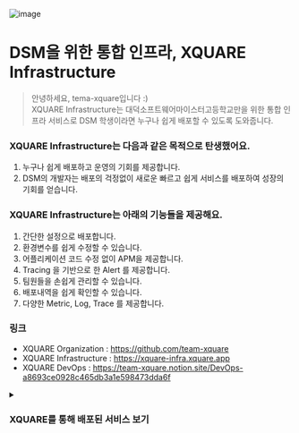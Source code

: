 ![image](https://user-images.githubusercontent.com/67373938/225011454-59943482-b4f7-4a18-adbe-5cf08d711bd4.gif)
# DSM을 위한 통합 인프라, XQUARE Infrastructure
> 안녕하세요, tema-xquare입니다 :)  
XQUARE Infrastructure는 대덕소프트웨어마이스터고등학교만을 위한 통합 인프라 서비스로 DSM 학생이라면 누구나 쉽게 배포할 수 있도록 도와줍니다.

### XQUARE Infrastructure는 다음과 같은 목적으로 탄생했어요.
1. 누구나 쉽게 배포하고 운영의 기회를 제공합니다.
2. DSM의 개발자는 배포의 걱정없이 새로운 빠르고 쉽게 서비스를 배포하여 성장의 기회를 얻습니다.

### XQUARE Infrastructure는 아래의 기능들을 제공해요.
1. 간단한 설정으로 배포합니다.
2. 환경변수를 쉽게 수정할 수 있습니다.
3. 어플리케이션 코드 수정 없이 APM을 제공합니다.
4. Tracing 을 기반으로 한 Alert 를 제공합니다.
5. 팀원들을 손쉽게 관리할 수 있습니다.
6. 배포내역을 쉽게 확인할 수 있습니다.
7. 다양한 Metric, Log, Trace 를 제공합니다.

### 링크
* XQUARE Organization : https://github.com/team-xquare 
* XQUARE Infrastructure : https://xquare-infra.xquare.app
* XQUARE DevOps : https://team-xquare.notion.site/DevOps-a8693ce0928c465db3a1e598473dda6f

<details>
<summary><h3>XQUARE를 통해 배포된 서비스 보기</h3></summary>

### ENTRY

| Service | GitHub | URL |
|---------|--------|-----|
| equus-application-prod | [GitHub](https://github.com/EntryDSM/Equus-Application) | [equus-application.xquare.app](https://equus-application.xquare.app)<br>[application.entrydsm.hs.kr](https://application.entrydsm.hs.kr) |
| equus-api-gateway-prod | [GitHub](https://github.com/EntryDSM/Equus-Api-Gateway) | [equus.xquare.app](https://equus.xquare.app)<br>[api.entrydsm.hs.kr](https://api.entrydsm.hs.kr) |
| equus-user-prod | [GitHub](https://github.com/EntryDSM/Equus-User) | [equus-feed.xquare.app](https://equus-feed.xquare.app)<br>[user.entrydsm.hs.kr](https://user.entrydsm.hs.kr) |
| equus-feed-prod | [GitHub](https://github.com/EntryDSM/Equus-Feed) | [equus-feed.xquare.app](https://equus-feed.xquare.app)<br>[feed.entrydsm.hs.kr](https://feed.entrydsm.hs.kr) |
| equus-status-prod | [GitHub](https://github.com/EntryDSM/Equus-Status) | [equus-status.xquare.app](https://equus-status.xquare.app)<br>[status.entrydsm.hs.kr](https://status.entrydsm.hs.kr) |
| equus-schedule-prod | [GitHub](https://github.com/EntryDSM/Equus-Schedule) | [equus-schedule.xquare.app](https://equus-schedule.xquare.app)<br>[schedule.entrydsm.hs.kr](https://schedule.entrydsm.hs.kr) |
| entry-lts-prod | [GitHub](https://github.com/EntryDSM/Entry-Mono) | [www.entrydsm.hs.kr](https://www.entrydsm.hs.kr) |
| entry-auth-prod | [GitHub](https://github.com/EntryDSM/Entry-Mono) | [auth.entrydsm.hs.kr](https://auth.entrydsm.hs.kr) |
| entry-admission-lts-prod | [GitHub](https://github.com/EntryDSM/Entry-Mono) | [apply.entrydsm.hs.kr](https://apply.entrydsm.hs.kr) |
| entry-admission-admin-lts-prod | [GitHub](https://github.com/EntryDSM/Entry-Mono) | [admin.entrydsm.hs.kr](https://admin.entrydsm.hs.kr) |
| equus-config-server-stag | [GitHub](https://github.com/EntryDSM/Equus-Config-Server) | [equus-config.xquare.app](https://equus-config.xquare.app)<br>[config-stag.entrydsm.hs.kr](https://config-stag.entrydsm.hs.kr) |

### PICK

| Service | GitHub | URL |
|---------|--------|-----|
| pick-core-prod | [GitHub](https://github.com/DSM-PICK/PICK_CORE_SERVER) | [pick-core.dsmhs.kr](https://pick-core.dsmhs.kr) |
| pick-core-stag | [GitHub](https://github.com/DSM-PICK/PICK_CORE_SERVER) | [pick-core-stag.dsmhs.kr](https://pick-core-stag.dsmhs.kr) |
| pick-admin-prod | [GitHub](https://github.com/DSM-PICK/PiCK2024_FRONT_V2) | [pick-admin.xquare.app](https://pick-admin.xquare.app)<br>[pick-admin.dsmhs.kr](https://pick-admin.dsmhs.kr) |
| pick-admin-stag | [GitHub](https://github.com/DSM-PICK/PiCK2024_FRONT_V2) | [pick-admin-stag.xquare.app](https://pick-admin-stag.xquare.app)<br>[pick-admin-stag.dsmhs.kr](https://pick-admin-stag.dsmhs.kr) |
| pick-teacher-prod | [GitHub](https://github.com/DSM-PICK/PiCK2024_FRONT_TEACHER_V2) | [pick-teacher.xquare.app](https://pick-teacher.xquare.app)<br>[pick-teacher.dsmhs.kr](https://pick-teacher.dsmhs.kr) |
| pick-teacher-stag | [GitHub](https://github.com/DSM-PICK/PiCK2024_FRONT_TEACHER_V2) | [pick-teacher-stag.xquare.app](https://pick-teacher-stag.xquare.app)<br>[pick-teacher-stag.dsmhs.kr](https://pick-teacher-stag.dsmhs.kr) |

### DMS

| Service | GitHub | URL |
|---------|--------|-----|
| dms-backend-prod | [GitHub](https://github.com/team-aliens/DMS-Backend) | [dms-api.dms-dsm.com](https://dms-api.dms-dsm.com) |
| dms-backend-stag | [GitHub](https://github.com/team-aliens/DMS-Backend) | [dms-dev-api.dms-dsm.com](https://dms-dev-api.dms-dsm.com) |
| dms-frontend-prod | [GitHub](https://github.com/team-aliens/DMS-Frontend) | [admin.dms-dsm.com](https://admin.dms-dsm.com) |
| dms-frontend-stag | [GitHub](https://github.com/team-aliens/DMS-Frontend) | [admin-dev.dms-dsm.com](https://admin-dev.dms-dsm.com) |
| dms-webview-prod | [GitHub](https://github.com/team-aliens/dms-webview) | [webview.dms-dsm.com](https://webview.dms-dsm.com) |

### DSMREPO

| Service | GitHub | URL |
|---------|--------|-----|
| whopper-prod | [GitHub](https://github.com/DSM-Repo/Whopper) | [whopper.xquare.app](https://whopper.xquare.app)<br>[api.dsm-repo.com](https://api.dsm-repo.com) |
| repo-main-prod | [GitHub](https://github.com/DSM-Repo/repo) | [www.dsm-repo.com](https://www.dsm-repo.com) |
| repo-teacher-prod | [GitHub](https://github.com/DSM-Repo/repo) | [teacher.dsm-repo.com](https://teacher.dsm-repo.com) |
| repo-user-prod | [GitHub](https://github.com/DSM-Repo/repo) | [user.dsm-repo.com](https://user.dsm-repo.com) |

### XQUARE

| Service | GitHub | URL |
|---------|--------|-----|
| xquare-frontend-prod | [GitHub](https://github.com/team-xquare/xquare-frontend-v2) | [infra.xquare.app](https://infra.xquare.app)<br>[infra.dsmhs.kr](https://infra.dsmhs.kr) |
| xquare-frontend-stag | [GitHub](https://github.com/team-xquare/xquare-frontend-v2) | [infra-stag.xquare.app](https://infra-stag.xquare.app)<br>[infra-stag.dsmhs.kr](https://infra-stag.dsmhs.kr) |
| xquare-infra-prod | [GitHub](https://github.com/team-xquare/xquare-infra-backend) | [xquare-infra-backend.xquare.app](https://xquare-infra-backend.xquare.app)<br>[xquare-api.dsmhs.kr](https://xquare-api.dsmhs.kr) |
| xquare-infra-stag | [GitHub](https://github.com/team-xquare/xquare-infra-backend) | [xquare-infra-backend-stag.xquare.app](https://xquare-infra-backend-stag.xquare.app)<br>[xquare-api-stag.dsmhs.kr](https://xquare-api-stag.dsmhs.kr) |

### DAEMAWIKI

| Service | GitHub | URL |
|---------|--------|-----|
| daemawiki-prod | [GitHub](https://github.com/daemawiki/Claude) | [daemawiki-server.xquare.app](https://daemawiki-server.xquare.app)<br>[daemawiki.dsmhs.kr](https://daemawiki.dsmhs.kr) |
| daemawiki-stag | [GitHub](https://github.com/daemawiki/Claude) | [daemawiki-server-stag.xquare.app](https://daemawiki-server-stag.xquare.app)<br>[daemawiki-stag.dsmhs.kr](https://daemawiki-stag.dsmhs.kr) |

### MOZU

| Service | GitHub | URL |
|---------|--------|-----|
| mozu-server-prod | [GitHub](https://github.com/team-mozu/mozu-BE) | [mozu-prod.xquare.app](https://mozu-prod.xquare.app)<br>[mozu.dsmhs.kr](https://mozu.dsmhs.kr) |
| mozu-server-stag | [GitHub](https://github.com/team-mozu/mozu-BE) | [mozu-stag.xquare.app](https://mozu-stag.xquare.app)<br>[mozu-stag.dsmhs.kr](https://mozu-stag.dsmhs.kr) |

### BREMENTOWNMUSICIANS

| Service | GitHub | URL |
|---------|--------|-----|
| wemeet-stag | [GitHub](https://github.com/BremenMusicians/WeMeet_BE) | [wemeet-prod.xquare.app](https://wemeet-prod.xquare.app)<br>[wemeet.dsmhs.kr](https://wemeet.dsmhs.kr) |

### DAEDONG

| Service | GitHub | URL |
|---------|--------|-----|
| sillok-be-prod | [GitHub](https://github.com/Team-jeong-ho-kim/Sillok_BE) | [sillok-api.xquare.app](https://sillok-api.xquare.app)<br>[sillok-api.dsmhs.kr](https://sillok-api.dsmhs.kr) |

### DAEDONGYEOJIDO

| Service | GitHub | URL |
|---------|--------|-----|
| whispy-prod | [GitHub](https://github.com/Team-jeong-ho-kim/Whispy_BE) | [whispy.xquare.app](https://whispy.xquare.app)<br>[whispy.dsmhs.kr](https://whispy.dsmhs.kr) |

### DSMAUTHSERVICE

| Service | GitHub | URL |
|---------|--------|-----|
| dsm-login-prod | [GitHub](https://github.com/DAS-DsmAuthService/Dsm-login-server) | [prod-server.xquare.app/dsm-login](https://prod-server.xquare.app/dsm-login)<br>[dsm-login.dsmhs.kr](https://dsm-login.dsmhs.kr) |

### HELPER

| Service | GitHub | URL |
|---------|--------|-----|
| helper-prod | [GitHub](https://github.com/Team-LoopCat/Helper_Backend) | [helper.xquare.app](https://helper.xquare.app)<br>[helper.dsmhs.kr](https://helper.dsmhs.kr) |

### HIGHTONTEAM8

| Service | GitHub | URL |
|---------|--------|-----|
| backend | [GitHub](https://github.com/HighTon-Team-8/Team8_BE) | [high-ton-team-8.dsmhs.kr](https://high-ton-team-8.dsmhs.kr)<br>[highton-team8.dsmhs.kr](https://highton-team8.dsmhs.kr) |

### NONAMED

| Service | GitHub | URL |
|---------|--------|-----|
| lotura-prod | [GitHub](https://github.com/team-osj/Lotura_BackEnd_V2) | [lotura-prod.xquare.app](https://lotura-prod.xquare.app)<br>[lotura.dsmhs.kr](https://lotura.dsmhs.kr) |

### NUNEDDINE

| Service | GitHub | URL |
|---------|--------|-----|
| nuneddine-deployment-prod | [GitHub](https://github.com/taeyang-s-playGround/Nuneddine) | [nuneddine.xquare.app](https://nuneddine.xquare.app)<br>[nuneddine.dsmhs.kr](https://nuneddine.dsmhs.kr) |

### SILENTFLOWERS

| Service | GitHub | URL |
|---------|--------|-----|
| silent-flowers-prod | [GitHub](https://github.com/Silent-flowers-bloom-gracefully/backend) | [silent-flowers.xquare.app](https://silent-flowers.xquare.app)<br>[silent-flowers.dsmhs.kr](https://silent-flowers.dsmhs.kr) |

</details>
